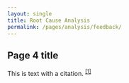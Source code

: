 ```yaml
---
layout: single
title: Root Cause Analysis
permalink: /pages/analysis/feedback/
---
```


## Page 4 title

This is text with a citation. <sup>[[1]](https://rauchb.github.io/RMI-5103/assets/sources/#7)</sup>